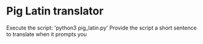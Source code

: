 # Pig Latin translator

Execute the script: 'python3 pig_latin.py'
Provide the script a short sentence to translate when it prompts you

